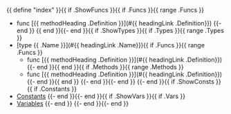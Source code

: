 {{ define "index" }}{{ if .ShowFuncs }}{{ if .Funcs }}{{ range .Funcs }}
- func [{{ methodHeading .Definition }}](#{{ headingLink .Definition}})
{{- end }}
{{ end }}{{- end }}{{ if .ShowTypes }}{{ if .Types }}{{ range .Types }}
- [type {{ .Name }}](#{{ headingLink .Name}}){{ if .Funcs }}{{ range .Funcs }}
  - func [{{ methodHeading .Definition }}](#{{ headingLink .Definition}})
{{- end }}{{ end }}{{ if .Methods }}{{ range .Methods }}
  - func [{{ methodHeading .Definition }}](#{{ headingLink .Definition}})
{{- end }}{{ end }}
{{- end }}{{- end }}
{{- end }}{{ if .ShowConsts }}{{ if .Constants }}
- [Constants](#constants)
{{- end }}{{- end }}{{ if .ShowVars }}{{ if .Vars }}
- [Variables](#variables)
{{- end }}
{{- end }}{{- end }}